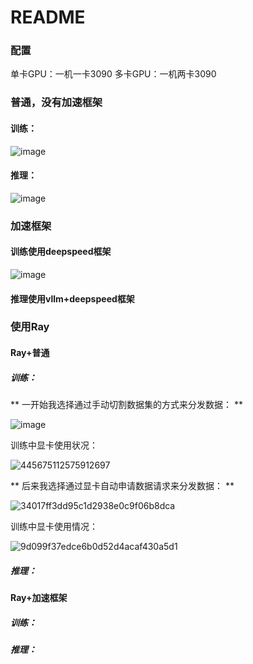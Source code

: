 # README

### 配置

单卡GPU：一机一卡3090
多卡GPU：一机两卡3090

### 普通，没有加速框架

#### 训练：

![image](https://github.com/OSH-2024/Team_SwanGeese/assets/144820167/744a0182-2808-4cb6-9d9b-10caefc9aaff)


#### 推理：

![image](https://github.com/OSH-2024/Team_SwanGeese/assets/144820167/435dc30d-0674-405a-ba6e-9cc90f46b1f2)


### 加速框架

#### 训练使用deepspeed框架
![image](https://github.com/OSH-2024/Team_SwanGeese/assets/144820167/6270be18-6e58-43ab-86ea-4dbbbdb8c5f5)


#### 推理使用vllm+deepspeed框架



### 使用Ray

#### Ray+普通
##### 训练：
** 一开始我选择通过手动切割数据集的方式来分发数据： **

![image](https://github.com/OSH-2024/Team_SwanGeese/assets/144820167/3a8342f4-8e7a-428c-9111-26260539db87)



训练中显卡使用状况：


![445675112575912697](https://github.com/OSH-2024/Team_SwanGeese/assets/144820167/24958095-23a7-4443-b07e-6bbfc380c19e)



** 后来我选择通过显卡自动申请数据请求来分发数据： **

![34017ff3dd95c1d2938e0c9f06b8dca](https://github.com/OSH-2024/Team_SwanGeese/assets/144820167/7d8945eb-c6cd-42e0-a296-9e79b0018995)


训练中显卡使用情况：


![9d099f37edce6b0d52d4acaf430a5d1](https://github.com/OSH-2024/Team_SwanGeese/assets/144820167/c87b8b64-a026-4dcc-9c09-531bd271a0bc)




##### 推理：



#### Ray+加速框架

##### 训练：



##### 推理：

